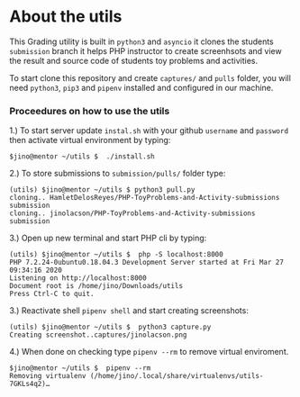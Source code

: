 # About the utils

This Grading utility is built in `python3` and `asyncio` it clones the students `submission` branch it helps PHP instructor to create screenhsots and view the result and source code of students toy problems and activities.

To start clone this repository and create `captures/` and `pulls` folder, you will need `python3`, `pip3` and `pipenv` installed and configured in our machine.

### Proceedures on how to use the utils

1.) To start server update `instal.sh` with your github `username` and `password` then activate virtual environment by typing:

```
$jino@mentor ~/utils $  ./install.sh
```
2.) To store submissions to `submission/pulls/` folder type:

```
(utils) $jino@mentor ~/utils $ python3 pull.py
cloning.. HamletDelosReyes/PHP-ToyProblems-and-Activity-submissions submission
cloning.. jinolacson/PHP-ToyProblems-and-Activity-submissions submission
``` 

3.) Open up new terminal and start PHP cli by typing:

```
(utils) $jino@mentor ~/utils $  php -S localhost:8000 
PHP 7.2.24-0ubuntu0.18.04.3 Development Server started at Fri Mar 27 09:34:16 2020
Listening on http://localhost:8000
Document root is /home/jino/Downloads/utils
Press Ctrl-C to quit.
```

3.) Reactivate shell `pipenv shell` and start creating screenshots:

```
(utils) $jino@mentor ~/utils $  python3 capture.py
Creating screenshot..captures/jinolacson.png
```

4.) When done on checking type `pipenv --rm` to remove virtual enviroment.

```
$jino@mentor ~/utils $  pipenv --rm
Removing virtualenv (/home/jino/.local/share/virtualenvs/utils-7GKLs4q2)…
```